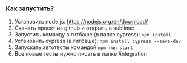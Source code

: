 ### Как запустить?

1. Установить node.js: https://nodejs.org/en/download/
2. Скачать проект из github и открыть в sublime: 
3. Запустить команду в гитбаше (в папке cypress): `npm install`
4. Установить cypress (в гитбаше): `npm install cypress --save-dev`
6. Запускать автотесты командой `npm run start` 
7. Все новые тесты нужно писать в папке /integration
